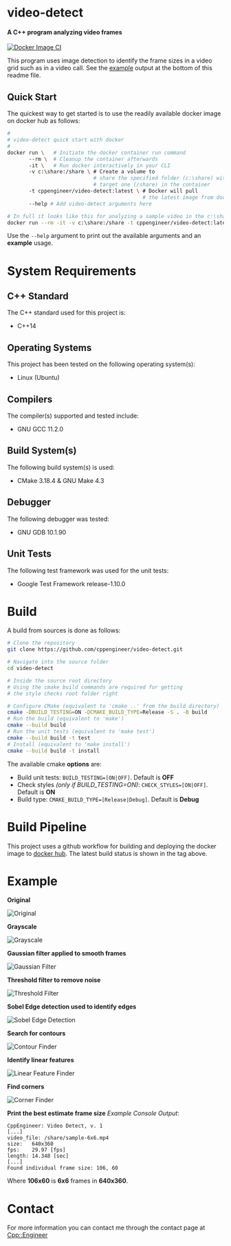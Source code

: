 # video-detect
#### A C++ program analyzing video frames
[![Docker Image CI](https://github.com/cppengineer/video-detect/actions/workflows/docker-image.yml/badge.svg)](https://github.com/cppengineer/video-detect/actions/workflows/docker-image.yml)

This program uses image detection to identify the frame sizes in a video grid such as in a video call. See the [example](#example) output at the bottom of this readme file.

## Quick Start
The quickest way to get started is to use the readily available docker image on docker hub as follows:
```sh
#
# video-detect quick start with docker
#
docker run \   # Initiate the docker container run command
       --rm \  # Cleanup the container afterwards
       -it \   # Run docker interactively in your CLI
       -v c:\share:/share \ # Create a volume to 
                            # share the specified folder (c:\share) with the
                            # target one (/share) in the container
       -t cppengineer/video-detect:latest \ # Docker will pull 
                                            # the latest image from docker hub
       --help # Add video-detect arguments here

# In full it looks like this for analyzing a sample video in the c:\share folder
docker run --rm -it -v c:\share:/share -t cppengineer/video-detect:latest --infile /share/sample.mp4 
```

Use the `--help` argument to print out the available arguments and an **example** usage.

# System Requirements

## C++ Standard
The C++ standard used for this project is:
+ C++14

## Operating Systems
This project has been tested on the following operating system(s):
+ Linux (Ubuntu)

## Compilers
The compiler(s) supported and tested include:
+ GNU GCC 11.2.0

## Build System(s)
The following build system(s) is used:
+ CMake 3.18.4 & GNU Make 4.3

## Debugger
The following debugger was tested:
+ GNU GDB 10.1.90

## Unit Tests
The following test framework was used for the unit tests:
+ Google Test Framework release-1.10.0

# Build
A build from sources is done as follows:
```sh
# Clone the repository
git clone https://github.com/cppengineer/video-detect.git

# Navigate into the source folder
cd video-detect

# Inside the source root directory
# Using the cmake build commands are required for getting
# the style checks root folder right

# Configure CMake (equivalent to 'cmake ..' from the build directory)
cmake -DBUILD_TESTING=ON -DCMAKE_BUILD_TYPE=Release -S . -B build
# Run the build (equivalent to 'make')
cmake --build build
# Run the unit tests (equivalent to 'make test')
cmake --build build -t test
# Install (equivalent to 'make install')
cmake --build build -t install
```
The available cmake **options** are:
+ Build unit tests: `BUILD_TESTING=[ON|OFF]`. Default is **OFF**
+ Check styles *(only if BUILD_TESTING=ON)*: `CHECK_STYLES=[ON|OFF]`. Default is **ON**
+ Build type: `CMAKE_BUILD_TYPE=[Release|Debug]`. Default is **Debug**

# Build Pipeline
This project uses a github workflow for building and deploying the docker image to [docker hub](https://hub.docker.com/r/cppengineer/video-detect). The latest build status is shown in the tag above.

# Example

**Original**  

![Original](doc/Original.gif)   


**Grayscale**  

![Grayscale](doc/Grayscale.gif)  


**Gaussian filter applied to smooth frames**  

![Gaussian Filter](doc/GaussianFilter.gif)  


**Threshold filter to remove noise**  

![Threshold Filter](doc/ThresholdFilter.gif)  


**Sobel Edge detection used to identify edges**  

![Sobel Edge Detection](doc/SobelEdgeDetection.gif)  


**Search for contours**  

![Contour Finder](doc/ContourFinder.gif)  


**Identify linear features**  

![Linear Feature Finder](doc/LinearFeatureFinder.gif)  


**Find corners**  

![Corner Finder](doc/CornerFinder.gif)  


**Print the best estimate frame size**
*Example Console Output*:
```
CppEngineer: Video Detect, v. 1
[...]
video_file: /share/sample-6x6.mp4
size:   640x360
fps:    29.97 [fps]
length: 14.348 [sec]
[...]
Found individual frame size: 106, 60
```
Where **106x60** is **6x6** frames in **640x360**.


# Contact
For more information you can contact me through the contact page at [Cpp::Engineer](https://cppengineer.com/contact)
